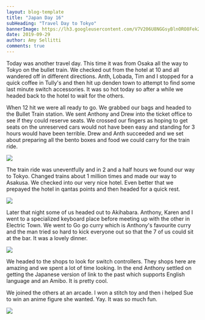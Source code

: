 ```yaml
---
layout: blog-template
title: "Japan Day 16"
subHeading: "Travel Day to Tokyo"
bannerImage: https://lh3.googleusercontent.com/V7V206U8NGGsyBlnORO8Fek2romq-QLDTZh-tsexYOVm-T7rS1gEZxTLVzjEE7hkNyg9cvu7LCn2RZySPjCb_OZUm_sBruXbmwJ1s35tM2jxOjaTbur08Fm0bw8nTmupIWO4jKnTiD8=w2400
date: 2019-09-29
author: Amy Sellitti
comments: true
---
```


Today was another travel day. This time it was from Osaka all the way to Tokyo on the bullet train. We checked out from the hotel at 10 and all wandered off in different directions. Anth, Lobada, Tim and I  stopped for a quick coffee in Tully's and then hit up denden town to attempt to find some last minute switch accessories. It was so hot today so after a while we headed back to the hotel to wait for the others.

When 12 hit we were all ready to go. We grabbed our bags and headed to the Bullet Train station. We sent Anthony and Drew into the ticket office to see if they could reserve seats. We crossed our fingers as hoping to get seats on the unreserved cars would not have been easy and standing for 3 hours would have been terrible.  Drew and Anth succeeded and we set about preparing all the bento boxes and food we could carry for the train ride.

<div class="center-image"><img src="https://lh3.googleusercontent.com/MRtYFE2BeB9ESAJ_BjL71SkOHGy6m_4cK9qAU2SH5Jo3KaqE0mLA4kp7PJfFTT50Qc6GS4hbwiA8FPjUALJhO4bfgADzSv_YNNZfzP3rJD1qf-nhPNj0YPW0Ji_FfIEgrHPqSVweWMs=w2400"/></div>

The train ride was uneventfully and in 2 and a half hours we found our way to Tokyo. Changed trains about 1 million times and made our way to Asakusa. We checked into our very nice hotel. Even better that we prepayed the hotel in qantas points and then headed for a quick rest.

<div class="center-image"><img src="https://lh3.googleusercontent.com/odz1YRyFENkoxCKgAirPOqA_HjaRn0feQGoxCfo2ysklRw1Pn2DvbaCvh3hNBxFfm1qpYcOypahWeRtQiepPb5vGS4aeJBsuAi45OHnr4dfx-JwQPJyyjEPgxofpvWvRzsYW0lavqI8=w2400"/></div>

Later that night some of us headed out to Akihabara. Anthony, Karen and I went to a specialized keyboard place before meeting up with the other in Electric Town. We went to Go go curry which is Anthony's favourite curry and the man tried so hard to kick everyone out so that the 7 of us could sit at the bar. It was a lovely dinner. 

<div class="center-image"><img src="https://lh3.googleusercontent.com/TXOpOQSVOz-nRUSrdGs_5zwSKcUKIo-WPec7aoZkkJm7XBjpPvaWUIFNG8Jd-ty7u4fRqDUfl8u9IlzxYLPjpB6RW0xVZitLedcUFZS8He3cN8Zro6th653RsNzeeIHMFC2P0iYCOXs=w2400"/></div>

We headed to the shops to look for switch controllers. They shops here are amazing and we spent a lot of time looking. In the end Anthony settled on getting the Japanese version of link to the past which supports English language and an Amibo. It is pretty cool.

We joined the others at an arcade. I won a stitch toy and then i helped Sue to win an anime figure she wanted. Yay. It was so much fun.

<div class="center-image"><img src="https://lh3.googleusercontent.com/wL6cY9FZIFfueJzXLSN2IjTawIWTXaL2RyYSqzdkyKDvVoYL35tqLHJJfmYH8ZToFB6gX8yWgyZee0eqx-CogxqFTgFMLwB4NTxlf42Pozsp9fprvqiQZL3sWCpsCIme3vozzBsgLGs=w2400"/></div>
